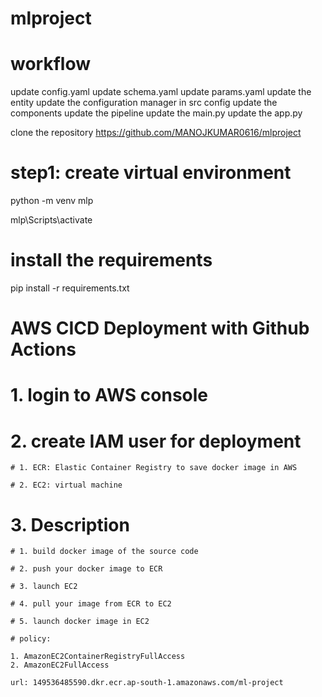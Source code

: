 # mlproject

# workflow

update config.yaml
update schema.yaml
update params.yaml
update the entity
update the configuration manager in src config
update the components
update the pipeline
update the main.py
update the app.py

clone the repository
https://github.com/MANOJKUMAR0616/mlproject

# step1: create virtual environment

python -m venv mlp

mlp\Scripts\activate

# install the requirements

pip install -r requirements.txt

# AWS CICD Deployment with Github Actions

# 1. login to AWS console

# 2. create IAM user for deployment

    # 1. ECR: Elastic Container Registry to save docker image in AWS

    # 2. EC2: virtual machine

# 3. Description
    # 1. build docker image of the source code

    # 2. push your docker image to ECR

    # 3. launch EC2

    # 4. pull your image from ECR to EC2

    # 5. launch docker image in EC2

    # policy:

    1. AmazonEC2ContainerRegistryFullAccess
    2. AmazonEC2FullAccess

    url: 149536485590.dkr.ecr.ap-south-1.amazonaws.com/ml-project


